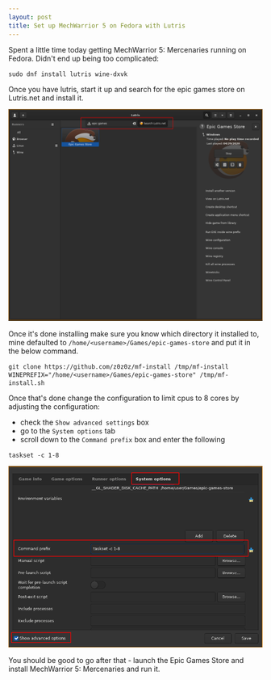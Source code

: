 ```yaml
---
layout: post
title: Set up MechWarrior 5 on Fedora with Lutris
---
```


Spent a little time today getting MechWarrior 5: Mercenaries running on Fedora. Didn't end up being too complicated:

```
sudo dnf install lutris wine-dxvk
```

Once you have lutris, start it up and search for the epic games store on Lutris.net and install it.

![6f65bd49cf102f1a814e0fa96ce398db.png](../images/6f65bd49cf102f1a814e0fa96ce398db.png)

Once it's done installing make sure you know which directory it installed to, mine defaulted to `/home/<username>/Games/epic-games-store` and put it in the below command.

```
git clone https://github.com/z0z0z/mf-install /tmp/mf-install
WINEPREFIX="/home/<username>/Games/epic-games-store" /tmp/mf-install.sh
```

Once that's done change the configuration to limit cpus to 8 cores by adjusting the configuration:

- check the `Show advanced settings` box
- go to the `System options` tab
- scroll down to the `Command prefix` box and enter the following

```
taskset -c 1-8 
```

![99aaece2535065f499ef6e79e3293cfe.png](../images/99aaece2535065f499ef6e79e3293cfe.png)

You should be good to go after that - launch the Epic Games Store and install MechWarrior 5: Mercenaries and run it.